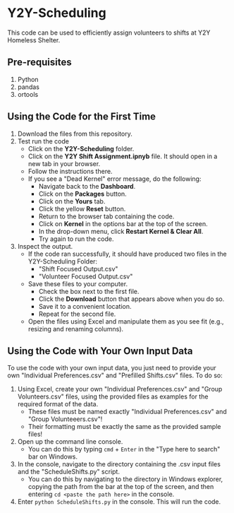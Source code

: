# Y2Y-Scheduling
This code can be used to efficiently assign volunteers to shifts at Y2Y Homeless Shelter.

## Pre-requisites
1. Python
2. pandas
3. ortools


## Using the Code for the First Time
1. Download the files from this repository.
5. Test run the code
    - Click on the **Y2Y-Scheduling** folder.
    - Click on the **Y2Y Shift Assignment.ipnyb** file.  It should open in a new tab in your browser.
    - Follow the instructions there.
    - If you see a "Dead Kernel" error message, do the following:
        - Navigate back to the **Dashboard**.
        - Click on the **Packages** button.
        - Click on the **Yours** tab.
        - Click the yellow **Reset** button.
        - Return to the browser tab containing the code.
        - Click on **Kernel** in the options bar at the top of the screen.
        - In the drop-down menu, click **Restart Kernel & Clear All**.
        - Try again to run the code.
6. Inspect the output.
    - If the code ran successfully, it should have produced two files in the Y2Y-Scheduling Folder:
      - "Shift Focused Output.csv"
      - "Volunteer Focused Output.csv"
    - Save these files to your computer.
      - Check the box next to the first file.
      - Click the **Download** button that appears above when you do so.
      - Save it to a convenient location.
      - Repeat for the second file.
   - Open the files using Excel and manipulate them as you see fit (e.g., resizing and renaming columns).
   
   
## Using the Code with Your Own Input Data
To use the code with your own input data, you just need to provide your own "Individual Preferences.csv" and "Prefilled  Shifts.csv" files.  To do so:
1. Using Excel, create your own "Individual Preferences.csv" and "Group Volunteers.csv" files, using the provided files as examples for the required format of the data.
   - These files must be named exactly "Individual Preferences.csv" and "Group Volunteeers.csv"!
   - Their formatting must be exactly the same as the provided sample files!
2. Open up the command line console.
    - You can do this by typing `cmd` + `Enter` in the "Type here to search" bar on Windows.
3. In the console, navigate to the directory containing the .csv input files and the "ScheduleShifts.py" script.
    - You can do this by navigating to the directory in Windows explorer, copying the path from the bar at the top of the screen, and then entering `cd <paste the path here>` in the console.
4. Enter `python ScheduleShifts.py` in the console.  This will run the code.

